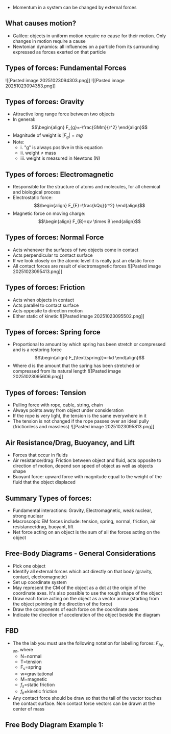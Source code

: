 - Momentum in a system can be changed by external forces
## What causes motion?
- Galileo: objects in uniform motion require no cause for their motion. Only changes in motion require a cause
- Newtonian dynamics: all influences on a particle from its surrounding expressed as forces exerted on that particle
## Types of forces: Fundamental Forces
![[Pasted image 20251023094303.png]]
![[Pasted image 20251023094353.png]]
## Types of forces: Gravity
- Attractive long range force between two objects
- In general: $$\begin{align}
F_{g}=-\frac{GMm}{r^2}
\end{align}$$
- Magnitude of weight is $|F_{g}|=mg$
- Note: 
	- i. "g" is always positive in this equation
	- ii. weight $\neq$ mass
	- iii. weight is measured in Newtons (N)
## Types of forces: Electromagnetic
- Responsible for the structure of atoms and molecules, for all chemical and biological process
- Electrostatic force: $$\begin{align}
F_{E}=\frac{kQq}{r^2}
\end{align}$$
- Magnetic force on moving charge: $$\begin{align}
F_{B}=qv \times B
\end{align}$$
## Types of forces: Normal Force
- Acts whenever the surfaces of two objects come in contact
- Acts perpendicular to contact surface
- If we look closely on the atomic level it is really just an elastic force
- All contact forces are result of electromagnetic forces
![[Pasted image 20251023095413.png]]
## Types of forces: Friction
- Acts when objects in contact
- Acts parallel to contact surface
- Acts opposite to direction motion
- Either static of kinetic
![[Pasted image 20251023095502.png]]
## Types of forces: Spring force
- Proportional to amount by which spring has been stretch or compressed and is a restoring force
$$\begin{align}
F_{\text{spring}}=-kd
\end{align}$$
- Where d is the amount that the spring has been stretched or compressed from its natural length
![[Pasted image 20251023095606.png]]
## Types of forces: Tension
- Pulling force with rope, cable, string, chain
- Always points away from object under consideration
- If the rope is very light, the tension is the same everywhere in it
- The tension is not changed if the rope passes over an ideal pully (frictionless and massless)
![[Pasted image 20251023095813.png]]
## Air Resistance/Drag, Buoyancy, and Lift
- Forces that occur in fluids
- Air resistance/drag: Friction between object and fluid, acts opposite to direction of motion, depend son speed of object as well as objects shape
- Buoyant force: upward force with magnitude equal to the weight of the fluid that the object displaced
## Summary Types of forces: 
- Fundamental interactions: Gravity, Electromagnetic, weak nuclear, strong nuclear
- Macroscopic EM forces include: tension, spring, normal, friction, air resistance/drag, buoyant, lift
- Net force acting on an object is the sum of all the forces acting on the object
## Free-Body Diagrams - General Considerations
- Pick one object
- Identify all external forces which act directly on that body (gravity, contact, electromagnetic)
- Set up coordinate system
- May represent the CM of the object as a dot at the origin of the coordinate axes. It's also possible to use the rough shape of the object
- Draw each force acting on the object as a vector arrow (starting from the object pointing in the direction of the force)
- Draw the components of each force on the coordinate axes
- Indicate the direction of acceleration of the object beside the diagram
## FBD
- The the lab you must use the following notation for labelling forces: $F_{by,on}$, where
	- N=normal
	- T=tension
	- F$_{s}$=spring
	- w=gravitational
	- M=magnetic
	- $f_{s}$=static friction
	- $f_{k}$=kinetic friction
- Any contact force should be draw so that the tail of the vector touches the contact surface. Non contact force vectors can be drawn at the center of mass
## Free Body Diagram Example 1: 
